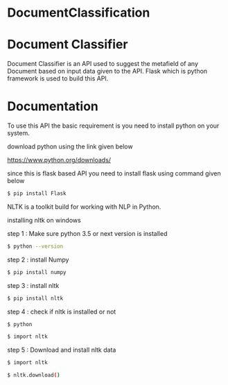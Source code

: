 # DocumentClassification
# Document Classifier
Document Classifier is an API used to suggest the metafield of any Document based on input data given to the API. Flask which is python framework is used to build this API.

# Documentation
To use this API the basic requirement is you need to install python on your system.

download python using the link given below

https://www.python.org/downloads/

since this is flask based API you need to install flask using command given below
```bash
$ pip install Flask
```

NLTK is a toolkit build for working with NLP in Python.

installing nltk on windows

step 1 : Make sure python 3.5 or next version is installed
```bash
$ python --version
```
step 2 : install Numpy
```bash
$ pip install numpy
```
step 3 : install nltk
```bash
$ pip install nltk
```
step 4 : check if nltk is installed or not
```bash
$ python

$ import nltk
```
step 5 : Download and install nltk data
```bash
$ import nltk

$ nltk.download()
```
